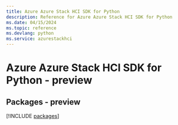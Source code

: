 ```yaml
---
title: Azure Azure Stack HCI SDK for Python
description: Reference for Azure Azure Stack HCI SDK for Python
ms.date: 04/15/2024
ms.topic: reference
ms.devlang: python
ms.service: azurestackhci
---
```

# Azure Azure Stack HCI SDK for Python - preview
## Packages - preview
[!INCLUDE [packages](azure-stack-hci-index.md)]